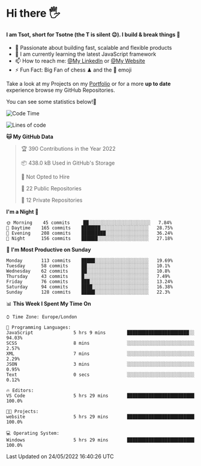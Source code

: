 # Hi there :raised_hand_with_fingers_splayed:
#### I am Tsot, short for Tsotne (the T is silent :wink:). I build & break things :space_invader:
- :telescope: Passionate about building fast, scalable and flexible products
- :seedling: I am currently learning the latest JavaScript framework 
- :mailbox: How to reach me: [@My LinkedIn](https://www.linkedin.com/in/tsotne-gvadzabia/) or [@My Website](https://tsotne.co.uk/contact)
- :zap: Fun Fact: Big Fan of chess ♟ and the 👾 emoji

Take a look at my Projects on my [Portfolio](https://tsotne.co.uk/) or for a more **up to date** experience browse my GitHub Repositories.

You can see some statistics below!:space_invader:
<!--START_SECTION:waka-->
![Code Time](http://img.shields.io/badge/Code%20Time-760%20hrs%2022%20mins-blue)

![Lines of code](https://img.shields.io/badge/From%20Hello%20World%20I%27ve%20Written-2%20Million%20lines%20of%20code-blue)

**🐱 My GitHub Data** 

> 🏆 390 Contributions in the Year 2022
 > 
> 📦 438.0 kB Used in GitHub's Storage 
 > 
> 🚫 Not Opted to Hire
 > 
> 📜 22 Public Repositories 
 > 
> 🔑 12 Private Repositories  
 > 
**I'm a Night 🦉** 

```text
🌞 Morning    45 commits     ██░░░░░░░░░░░░░░░░░░░░░░░   7.84% 
🌆 Daytime    165 commits    ███████░░░░░░░░░░░░░░░░░░   28.75% 
🌃 Evening    208 commits    █████████░░░░░░░░░░░░░░░░   36.24% 
🌙 Night      156 commits    ██████░░░░░░░░░░░░░░░░░░░   27.18%

```
📅 **I'm Most Productive on Sunday** 

```text
Monday       113 commits    █████░░░░░░░░░░░░░░░░░░░░   19.69% 
Tuesday      58 commits     ██░░░░░░░░░░░░░░░░░░░░░░░   10.1% 
Wednesday    62 commits     ██░░░░░░░░░░░░░░░░░░░░░░░   10.8% 
Thursday     43 commits     █░░░░░░░░░░░░░░░░░░░░░░░░   7.49% 
Friday       76 commits     ███░░░░░░░░░░░░░░░░░░░░░░   13.24% 
Saturday     94 commits     ████░░░░░░░░░░░░░░░░░░░░░   16.38% 
Sunday       128 commits    █████░░░░░░░░░░░░░░░░░░░░   22.3%

```


📊 **This Week I Spent My Time On** 

```text
⌚︎ Time Zone: Europe/London

💬 Programming Languages: 
JavaScript               5 hrs 9 mins        ███████████████████████░░   94.03% 
SCSS                     8 mins              ░░░░░░░░░░░░░░░░░░░░░░░░░   2.57% 
XML                      7 mins              ░░░░░░░░░░░░░░░░░░░░░░░░░   2.29% 
JSON                     3 mins              ░░░░░░░░░░░░░░░░░░░░░░░░░   0.95% 
Text                     0 secs              ░░░░░░░░░░░░░░░░░░░░░░░░░   0.12%

🔥 Editors: 
VS Code                  5 hrs 29 mins       █████████████████████████   100.0%

🐱‍💻 Projects: 
website                  5 hrs 29 mins       █████████████████████████   100.0%

💻 Operating System: 
Windows                  5 hrs 29 mins       █████████████████████████   100.0%

```


 Last Updated on 24/05/2022 16:40:26 UTC
<!--END_SECTION:waka-->
